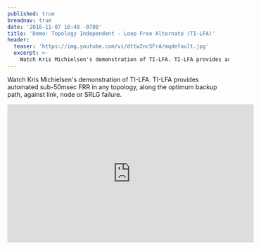 ```yaml
---
published: true
breadnav: true
date: '2016-11-07 16:48 -0700'
title: 'Demo: Topology Independent - Loop Free Alternate (TI-LFA)'
header:
  teaser: 'https://img.youtube.com/vi/dttw2nc5FrA/mqdefault.jpg'
  excerpt: >-
	Watch Kris Michielsen's demonstration of TI-LFA. TI-LFA provides automated sub-50msec FRR in any topology, along the optimum backup path, against link, node or SRLG failure.
---
```

Watch Kris Michielsen's demonstration of TI-LFA. TI-LFA provides automated sub-50msec FRR in any topology, along the optimum backup path, against link, node or SRLG failure.

<iframe width="560" height="315" src="https://www.youtube.com/embed/dttw2nc5FrA" frameborder="0" allowfullscreen></iframe>
